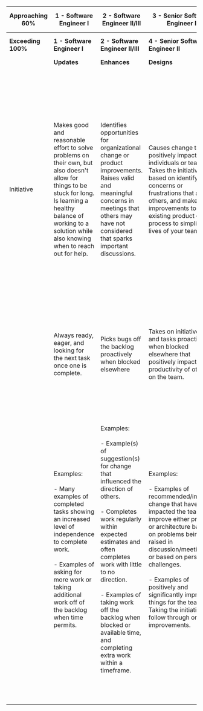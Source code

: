 | Approaching 60% | 1 - Software Engineer I | 2 - Software Engineer II/III | 3 - Senior Software Engineer I | 5 - Staff Software Engineer I | 6 - Staff Software Engineer II | 8 - Principal Architect II |
| --- | --- | --- | --- | --- | --- | --- |
| **Exceeding 100%**  | **1 - Software Engineer I** | **2 - Software Engineer II/III** | **4 - Senior Software Engineer II** | **6 - Staff Software Engineer II** | **7 - Principal Architect I** | **9 - Principal Architect III** |
| | **Updates** | **Enhances** | **Designs** | **Owns** | **Evolves** | **Leads** |
| Initiative      | Makes good and reasonable effort to solve problems on their own, but also doesn't allow for things to be stuck for long. Is learning a healthy balance of working to a solution while also knowing when to reach out for help.                                                                                                                                                                                                                                                                                                                                                                                                                                                                                                                                                                                                         | Identifies opportunities for organizational change or product improvements. Raises valid and meaningful concerns in meetings that others may have not considered that sparks important discussions.                                                                                                                                                                                                                                                                                                                                                                                                                                                                                                                                                                                                                     | Causes change to positively impact a few individuals or team. Takes the initiative based on identifying concerns or frustrations that affect others, and makes improvements to an existing product or process to simplify the lives of your team.                                                                                                                                                                                                                                                                                                                                                                                                                                                                                                                                                                                                       | Champions and pioneers new technologies to solve new classes of problems. Exemplifies grit and determination in the face of persistent difficult obstacles that tend to block others. Instigates major new features, services, or architectures that contribute to the ecosystem of the department.                                                                                                                                                                                                                                                                                                                                                                                                                                                                                                                                                                                                                                                                                                                                                                                                                                                                                              | Is a source of wisdom and insight when problems tend to go unnoticed by others. Raises awareness of crucial challenges that others may not be aware are a problem, and drives change within the organization to improve things far above expectations. Greatness can always be improved upon, and provides initiative for the team and organization to always excel.                                                                                                                                                                                                                                                                                                                                                                                                                                                                                                                                                                                                                                                                                                                              | Provides insights, vision for, and leads revolutionary ways of doing things that dramatically impact the productivity of our organization, company, or the market.                                                                                                                                                                                                                                                                                                                                                                                                                                                                                                                                                                                                                                                                                                                                                           |
| | Always ready, eager, and looking for the next task once one is complete.                                                                                                                                                                                                                                                                                                                                                                                                                                                                                                                                                                                                                                                                                                                                                               | Picks bugs off the backlog proactively when blocked elsewhere                                                                                                                                                                                                                                                                                                                                                                                                                                                                                                                                                                                                                                                                                                                                                           | Takes on initiatives and tasks proactively when blocked elsewhere that positively impacts the productivity of others on the team.                                                                                                                                                                                                                                                                                                                                                                                                                                                                                                                                                                                                                                                                                                                       | Effects change that has a substantial positive impact on the engineering organization or a major product impact                                                                                                                                                                                                                                                                                                                                                                                                                                                                                                                                                                                                                                                                                                                                                                                                                                                                                                                                                                                                                                                                                  | Effects change that has a critical and dramatic impact of improvement on a major product or the engineering org.                                                                                                                                                                                                                                                                                                                                                                                                                                                                                                                                                                                                                                                                                                                                                                                                                                                                                                                                                                                  | Effects change that has a substantial positive impact on the future of the company and the market industry.     <br>                                                                                                                                                                                                                                                                                                                                                                                                                                                                                                                                                                                                                                                                                                                                                                                                         |
| | Examples:<br><br>\- Many examples of completed tasks showing an increased level of independence to complete work.<br><br>\- Examples of asking for more work or taking additional work off of the backlog when time permits.                                                                                                                                                                                                                                                                                                                                                                                                                                                                                                                                                                                                           | Examples:<br><br>\- Example(s) of suggestion(s) for change that influenced the direction of others.<br><br>\- Completes work regularly within expected estimates and often completes work with little to no direction.<br><br>\- Examples of taking work off the backlog when blocked or available time, and completing extra work within a timeframe.                                                                                                                                                                                                                                                                                                                                                                                                                                                                  | Examples:<br><br>\- Examples of recommended/initiated change that have impacted the team to improve either process or architecture based on problems being raised in discussion/meetings or based on personal challenges.<br><br>\- Examples of positively and significantly improving things for the team Taking the initiative to follow through on the improvements.                                                                                                                                                                                                                                                                                                                                                                                                                                                                                 | Examples:<br><br>\- Example of an introduced significant technology direction that was championed and gained alignment from the rest of the team before implementation. This also included an insightful look at the impact of the change and ways to minimize the impact to productivity (delivering value to the customer) during implementation.<br><br>\- Examples of changes introduced, led, and implemented that had a significant impact on the the team, org, or customers                                                                                                                                                                                                                                                                                                                                                                                                                                                                                                                                                                                                                                                                                                              | Examples:<br><br>\- Creates a new function or process to solve departmenal or company wide systemic issues       <br><br>\- Champions buy in for a new technical strategy within the company for addressing the market<br><br>\- Changes complex organizational development processes through sophisticated automation or function<br><br>\- Convinced leadership and engineering org to move to new department wide shared architecture                                                                                                                                                                                                                                                                                                                                                                                                                                                                                                                                                                                                                                                          | Examples:<br><br>\- Direct examples of revolutionary changes championed and executed that have dramatically impacted the company or market.                                                                                                                                                                                                                                                                                                                                                                                                                                                                                                                                                                                                                                                                                                                                                                                  |
| |                                                                                                                                                                                                                                                                                                                                                                                                                                                                                                                                                                                                                                                                                                                                                                                                                                        |                                                                                                                                                                                                                                                                                                                                                                                                                                                                                                                                                                                                                                                                                                                                                                                                                         |                                                                                                                                                                                                                                                                                                                                                                                                                                                                                                                                                                                                                                                                                                                                                                                                                                                         |                                                                                                                                                                                                                                                                                                                                                                                                                                                                                                                                                                                                                                                                                                                                                                                                                                                                                                                                                                                                                                                                                                                                                                                                  |                                                                                                                                                                                                                                                                                                                                                                                                                                                                                                                                                                                                                                                                                                                                                                                                                                                                                                                                                                                                                                                                                                   |                                                                                                                                                                                                                                                                                                                                                                                                                                                                                                                                                                                                                                                                                                                                                                                                                                                                                                                              |
